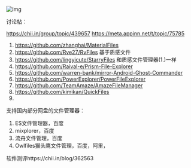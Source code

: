 ![img](https://hitscounter.dev/api/hit?url=https://github.com/oldsento/Android-File-plorer-manager-software-collection&label=&icon=eye&color=%2380cbc4&message=&style=flat&tz=GMT)

讨论帖：

https://chii.in/group/topic/439657
https://meta.appinn.net/t/topic/75785

1. https://github.com/zhanghai/MaterialFiles
2. https://github.com/Rve27/RvFiles 基于质感文件
3. https://github.com/lingyicute/StarryFiles 和质感文件管理器(1.)一样
4. https://github.com/Raival-e/Prism-File-Explorer
5. https://github.com/warren-bank/mirror-Android-Ghost-Commander
6. https://github.com/PowerExplorer/PowerFileExplorer
7. https://github.com/TeamAmaze/AmazeFileManager
8. https://github.com/kimikan/QuickFiles
9.

支持国内部分网盘的文件管理器：
1. ES文件管理器，百度
2. mixplorer，百度
3. 流舟文件管理，百度
4. Owlfiles猫头鹰文件管理，百度，阿里，

软件测评https://chii.in/blog/362563
